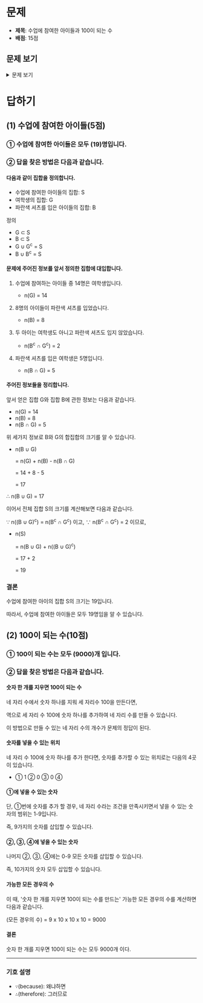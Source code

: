 # 문제

-   **제목**: 수업에 참여한 아이들과 100이 되는 수
-   **배점**: 15점

## 문제 보기

<details>
    <summary>문제 보기</summary>
    <br>
    <blockquote>
        <h1>3. 수업에 참여한 아이들과 100이 되는 수(15점)</h1>
        <span style="text-autospace:none"><span lang="EN-US" style="font-size:13.0pt"><span style="font-family:한컴돋움"><span
                        style="letter-spacing:0pt">(1) </span></span></span><span style="font-size:13.0pt"><span
                    style="font-family:한컴돋움">수업에 참여한 아이들</span></span><span lang="EN-US" style="font-size:13.0pt"><span
                    style="font-family:한컴돋움"><span style="letter-spacing:0pt">(5</span></span></span><span
                style="font-size:13.0pt"><span style="font-family:한컴돋움">점</span></span><span lang="EN-US"
                style="font-size:13.0pt"><span style="font-family:한컴돋움"><span
                        style="letter-spacing:0pt">)</span></span></span></span><br>
        <span style="font-size:13.0pt"><span style="text-autospace:none"><img alt="그림입니다.
                원본 그림의 이름: CLP000001740007.bmp
                원본 그림의 크기: 가로 272pixel, 세로 253pixel" src="./제10회 cpsFestival 예선 문제(안)_files/1.png"
                    style="width:97ptpx; height:90ptpx"></span></span><br>
        <span style="text-autospace:none"><span style="font-size:13.0pt"><span style="font-family:한컴돋움"><span
                        style="letter-spacing:-0.2pt">수업에 참여하는 아이들 중 </span></span></span><span lang="EN-US"
                style="font-size:13.0pt"><span style="font-family:한컴돋움"><span
                        style="letter-spacing:-0.2pt">14</span></span></span><span style="font-size:13.0pt"><span
                    style="font-family:한컴돋움"><span style="letter-spacing:-0.2pt">명은 여학생입니다</span></span></span><span
                lang="EN-US" style="font-size:13.0pt"><span style="font-family:한컴돋움"><span style="letter-spacing:-0.2pt">.
                        8</span></span></span><span style="font-size:13.0pt"><span style="font-family:한컴돋움"><span
                        style="letter-spacing:-0.2pt">명의 아이들이 파란색 셔츠를 입었습니다</span></span></span><span lang="EN-US"
                style="font-size:13.0pt"><span style="font-family:한컴돋움"><span style="letter-spacing:-0.2pt">.
                    </span></span></span><span style="font-size:13.0pt"><span style="font-family:한컴돋움"><span
                        style="letter-spacing:-0.2pt">두 아이는 여학생도 아니고 파란색 셔츠도 입지 않았습니다</span></span></span><span lang="EN-US"
                style="font-size:13.0pt"><span style="font-family:한컴돋움"><span style="letter-spacing:-0.2pt">.
                    </span></span></span></span><br>
        <span style="text-autospace:none"><span style="font-size:13.0pt"><span style="font-family:한컴돋움"><span
                        style="letter-spacing:-0.2pt">파란색 셔츠를 입은 여학생은 </span></span></span><span lang="EN-US"
                style="font-size:13.0pt"><span style="font-family:한컴돋움"><span
                        style="letter-spacing:-0.2pt">5</span></span></span><span style="font-size:13.0pt"><span
                    style="font-family:한컴돋움"><span style="letter-spacing:-0.2pt">명입니다</span></span></span><span lang="EN-US"
                style="font-size:13.0pt"><span style="font-family:한컴돋움"><span
                        style="letter-spacing:-0.2pt">.</span></span></span></span><br>
        <span style="text-autospace:none"><span style="font-size:13.0pt"><span style="font-family:한컴돋움"><span
                        style="letter-spacing:-0.2pt">수업에 참여한 아이들은 모두 몇 명입니까</span></span></span><span lang="EN-US"
                style="font-size:13.0pt"><span style="font-family:한컴돋움"><span
                        style="letter-spacing:-0.2pt">?</span></span></span></span><br>
        <span style="font-size:13.0pt"><span style="text-autospace:none">&nbsp;</span></span><br>
        <span style="text-autospace:none"><span lang="EN-US" style="font-size:13.0pt"><span style="font-family:한컴돋움"><span
                        style="letter-spacing:0pt">(2)</span></span></span> <span lang="EN-US" style="font-size:14.0pt"><span
                    style="font-family:한컴돋움"><span style="letter-spacing:0pt"><span
                            style="font-weight:bold">100</span></span></span></span><span style="font-size:13.0pt"><span
                    style="font-family:한컴돋움">이 되는 수</span></span><span lang="EN-US" style="font-size:13.0pt"><span
                    style="font-family:한컴돋움"><span style="letter-spacing:0pt">(10</span></span></span><span
                style="font-size:13.0pt"><span style="font-family:한컴돋움">점</span></span><span lang="EN-US"
                style="font-size:13.0pt"><span style="font-family:한컴돋움"><span
                        style="letter-spacing:0pt">)</span></span></span></span><br>
        <span style="font-size:13.0pt"><span style="text-autospace:none"><img alt="그림입니다.
                원본 그림의 이름: CLP000001740009.bmp
                원본 그림의 크기: 가로 160pixel, 세로 65pixel" src="./제10회 cpsFestival 예선 문제(안)_files/2.png"
                    style="width:120ptpx; height:48ptpx"></span></span><br>
        <span style="text-autospace:none"><span lang="EN-US" style="font-size:13.0pt"><span style="font-family:한컴돋움"><span
                        style="letter-spacing:0pt">1080</span></span></span><span style="font-size:13.0pt"><span
                    style="font-family:한컴돋움">에서 </span></span><span lang="EN-US" style="font-size:13.0pt"><span
                    style="font-family:한컴돋움"><span style="letter-spacing:0pt">8</span></span></span><span
                style="font-size:13.0pt"><span style="font-family:한컴돋움">을 지우면 </span></span><span lang="EN-US"
                style="font-size:14.0pt"><span style="font-family:한컴돋움"><span style="letter-spacing:0pt"><span
                            style="font-weight:bold">100</span></span></span></span><span style="font-size:13.0pt"><span
                    style="font-family:한컴돋움">이 됩니다</span></span><span lang="EN-US" style="font-size:13.0pt"><span
                    style="font-family:한컴돋움"><span style="letter-spacing:0pt">.</span></span></span></span><br>
        <span style="text-autospace:none"><span lang="EN-US" style="font-size:13.0pt"><span style="font-family:한컴돋움"><span
                        style="letter-spacing:0pt">4</span></span></span><span style="font-size:13.0pt"><span
                    style="font-family:한컴돋움">자리 수 숫자에서 숫자 한 개를 지우면 </span></span><span lang="EN-US"
                style="font-size:14.0pt"><span style="font-family:한컴돋움"><span style="letter-spacing:0pt"><span
                            style="font-weight:bold">100</span></span></span></span><span style="font-size:13.0pt"><span
                    style="font-family:한컴돋움">이 되는 수는 모두 몇 개입니까</span></span><span lang="EN-US" style="font-size:13.0pt"><span
                    style="font-family:한컴돋움"><span style="letter-spacing:0pt">?</span></span></span></span><br>
        <span style="font-size:13.0pt"><span style="text-autospace:none">&nbsp;</span></span><br>
        <span style="color:#f90000"><span lang="EN-US" style="font-size:13.0pt"><span style="font-family:한컴돋움"><span
                        style="letter-spacing:0pt">[</span></span></span><span style="font-size:13.0pt"><span
                    style="font-family:한컴돋움; color:#ed1c24;">답하기</span></span><span lang="EN-US" style="font-size:13.0pt"><span
                    style="font-family:한컴돋움"><span style="letter-spacing:0pt">]</span></span></span></span><br>
        <span style="text-autospace:none"><span lang="EN-US" style="font-size:12.0pt"><span style="font-family:한컴돋움"><span
                        style="letter-spacing:0pt">(1)</span></span></span><span style="font-size:12.0pt"><span
                    style="font-family:한컴돋움">수업에 참여한 아이들</span></span><span lang="EN-US" style="font-size:12.0pt"><span
                    style="font-family:한컴돋움"><span style="letter-spacing:0pt">(5</span></span></span><span
                style="font-size:12.0pt"><span style="font-family:한컴돋움">점</span></span><span lang="EN-US"
                style="font-size:12.0pt"><span style="font-family:한컴돋움"><span
                        style="letter-spacing:0pt">)</span></span></span></span>
        <table
            style="border-collapse:collapse; table-layout:fixed; border-top:none; border-left:none; border-bottom:none; border-right:none; border:solid #000000 0.28pt">
            <tbody>
                <tr>
                    <td style="border-bottom:solid #000000 0.28pt; width:477.22pt; height:29.87pt; padding:1.41pt 5.10pt 1.41pt 5.10pt; border-top:solid #000000 0.28pt; border-left:solid #000000 0.28pt; border-right:solid #000000 0.28pt; text-align:left;"
                        valign="middle"><span style="text-autospace:none"><span style="font-size:12.0pt"><span>①</span><span
                                    style="font-family:한컴돋움">수업에 참여한 아이들은 모두 </span></span><span lang="EN-US"
                                style="font-size:12.0pt"><span style="font-family:한컴돋움"><span style="letter-spacing:0pt">(
                                        )</span></span></span><span style="font-size:12.0pt"><span
                                    style="font-family:한컴돋움">명입니다</span></span><span lang="EN-US" style="font-size:12.0pt"><span
                                    style="font-family:한컴돋움"><span style="letter-spacing:0pt">.</span></span></span></span></td>
                </tr>
                <tr>
                    <td style="border-bottom:solid #000000 0.28pt; width:477.22pt; height:83.71pt; padding:1.41pt 5.10pt 1.41pt 5.10pt; border-top:solid #000000 0.28pt; border-left:solid #000000 0.28pt; border-right:solid #000000 0.28pt; text-align:left;"
                        valign="middle"><span style="text-autospace:none"><span style="font-size:12.0pt"><span>②</span><span
                                    style="font-family:한컴돋움">답을 찾은 방법은 다음과 같습니다</span></span><span lang="EN-US"
                                style="font-size:12.0pt"><span style="font-family:한컴돋움"><span
                                        style="letter-spacing:0pt">.</span></span></span></span><br>
                        <span style="font-size:12.0pt"><span style="text-autospace:none"><span
                                    style="color:#ff0000">&nbsp;</span></span></span><br>
                        <span style="font-size:12.0pt"><span style="text-autospace:none"><span
                                    style="color:#ff0000">&nbsp;</span></span></span><br>
                        <span style="font-size:12.0pt"><span style="text-autospace:none"><span
                                    style="color:#ff0000">&nbsp;</span></span></span>
                    </td>
                </tr>
            </tbody>
        </table>
        <span style="font-size:12.0pt"><span style="text-autospace:none">&nbsp;</span></span><br>
        <span style="font-size:13.0pt"><span style="text-autospace:none"><span lang="EN-US" style="font-size:12.0pt"><span
                        style="font-family:한컴돋움"><span style="letter-spacing:0pt">(2) </span></span></span><span lang="EN-US"
                    style="font-size:14.0pt"><span style="font-family:한컴돋움"><span style="letter-spacing:0pt"><span
                                style="font-weight:bold">100</span></span></span></span><span style="font-size:12.0pt"><span
                        style="font-family:한컴돋움">이 되는 수</span></span><span lang="EN-US" style="font-size:12.0pt"><span
                        style="font-family:한컴돋움"><span style="letter-spacing:0pt">(10</span></span></span><span
                    style="font-size:12.0pt"><span style="font-family:한컴돋움">점</span></span><span lang="EN-US"
                    style="font-size:12.0pt"><span style="font-family:한컴돋움"><span
                            style="letter-spacing:0pt">)</span></span></span></span></span>
        <table
            style="border-collapse:collapse; table-layout:fixed; border-top:none; border-left:none; border-bottom:none; border-right:none; border:solid #000000 0.28pt">
            <tbody>
                <tr>
                    <td style="border-bottom:solid #000000 0.28pt; width:480.05pt; height:29.87pt; padding:1.41pt 5.10pt 1.41pt 5.10pt; border-top:solid #000000 0.28pt; border-left:solid #000000 0.28pt; border-right:solid #000000 0.28pt; text-align:left;"
                        valign="middle"><span style="text-autospace:none"><span lang="EN-US" style="font-size:14.0pt"><span
                                    style="font-family:한컴돋움"><span style="letter-spacing:0pt"><span>①</span><span
                                            style="font-weight:bold">100</span></span></span></span><span
                                style="font-size:12.0pt"><span style="font-family:한컴돋움">이 되는 수는 모두 </span></span><span
                                lang="EN-US" style="font-size:12.0pt"><span style="font-family:한컴돋움"><span
                                        style="letter-spacing:0pt">( )</span></span></span><span style="font-size:12.0pt"><span
                                    style="font-family:한컴돋움">개입니다</span></span><span lang="EN-US" style="font-size:12.0pt"><span
                                    style="font-family:한컴돋움"><span style="letter-spacing:0pt">.</span></span></span></span></td>
                </tr>
                <tr>
                    <td style="border-bottom:solid #000000 0.28pt; width:480.05pt; height:83.71pt; padding:1.41pt 5.10pt 1.41pt 5.10pt; border-top:solid #000000 0.28pt; border-left:solid #000000 0.28pt; border-right:solid #000000 0.28pt; text-align:left;"
                        valign="middle"><span style="text-autospace:none"><span style="font-size:12.0pt"><span>②</span><span
                                    style="font-family:한컴돋움">답을 찾은 방법은 다음과 같습니다</span></span><span lang="EN-US"
                                style="font-size:12.0pt"><span style="font-family:한컴돋움"><span
                                        style="letter-spacing:0pt">.</span></span></span></span><br>
                        <span style="font-size:12.0pt"><span style="text-autospace:none">&nbsp;</span></span><br>
                        <span style="font-size:12.0pt"><span style="text-autospace:none">&nbsp;</span></span><br>
                        <span style="font-size:12.0pt"><span style="text-autospace:none">&nbsp;</span></span>
                    </td>
                </tr>
            </tbody>
        </table>
        <span style="text-autospace:none">&nbsp;</span><br>
        &nbsp;
    </blockquote>
</details>

# 답하기

## (1) 수업에 참여한 아이들(5점)

### ① 수업에 참여한 아이들은 모두 (19)명입니다.

### ② 답을 찾은 방법은 다음과 같습니다.

#### 다음과 같이 집합을 정의합니다.

-   수업에 참여한 아이들의 집합: S
-   여학생의 집합: G
-   파란색 셔츠를 입은 아이들의 집합: B

정의

-   G ⊂ S
-   B ⊂ S
-   G ∪ G<sup>c</sup> = S
-   B ∪ B<sup>c</sup> = S

#### 문제에 주어진 정보를 앞서 정의한 집합에 대입합니다.

1.  수업에 참여하는 아이들 중 14명은 여학생입니다.
    -   n(G) = 14

1.  8명의 아이들이 파란색 셔츠를 입었습니다.
    -   n(B) = 8

1.  두 아이는 여학생도 아니고 파란색 셔츠도 입지 않았습니다.
    -   n(B<sup>c</sup> ∩ G<sup>c</sup>) = 2

1.  파란색 셔츠를 입은 여학생은 5명입니다.
    -   n(B ∩ G) = 5

#### 주어진 정보들을 정리합니다.

앞서 얻은 집합 G와 집합 B에 관한 정보는 다음과 같습니다.

-   n(G) = 14
-   n(B) = 8
-   n(B ∩ G) = 5

위 세가지 정보로 B와 G의 합집합의 크기를 알 수 있습니다.

-   n(B ∪ G)

    = n(G) + n(B) - n(B ∩ G)

    = 14 + 8 - 5

    = 17

∴ n(B ∪ G) = 17

이어서 전체 집합 S의 크기를 계산해보면 다음과 같습니다.

∵ n((B ∪ G)<sup>c</sup>) =  n(B<sup>c</sup> ∩ G<sup>c</sup>) 이고,
∵ n(B<sup>c</sup> ∩ G<sup>c</sup>) = 2 이므로,

-   n(S)

    = n(B ∪ G) + n((B ∪ G)<sup>c</sup>)

    = 17 + 2

    = 19

### 결론

수업에 참여한 아이의 집합 S의 크기는 19입니다.

따라서, 수업에 참여한 아이들은 모두 19명임을 알 수 있습니다.

## (2) 100이 되는 수(10점)

### ① 100이 되는 수는 모두 (9000)개 입니다.

### ② 답을 찾은 방법은 다음과 같습니다.

#### 숫자 한 개를 지우면 100이 되는 수

네 자리 수에서 숫자 하나를 지워 세 자리수 100을 만든다면,

역으로 세 자리 수 100에 숫자 하나를 추가하여 네 자리 수를 만들 수 있습니다.

이 방법으로 만들 수 있는 네 자리 수의 개수가 문제의 정답이 된다.

#### 숫자를 넣을 수 있는 위치

네 자리 수 100에 숫자 하나를 추가 한다면,
숫자를 추가할 수 있는 위치로는 다음의 4곳이 있습니다.

-   ① 1 ② 0 ③ 0 ④

#### ①에 넣을 수 있는 숫자

단, ①번에 숫자를 추가 할 경우,
네 자리 수라는 조건을 만족시키면서 넣을 수 있는 숫자의 범위는 1-9입니다.

즉, 9가지의 숫자를 삽입할 수 있습니다.

#### ②, ③, ④에 넣을 수 있는 숫자

나머지 ②, ③, ④에는 0-9 모든 숫자를 삽입할 수 있습니다.

즉, 10가지의 숫자 모두 삽입할 수 있습니다.

#### 가능한 모든 경우의 수

이 때, '숫자 한 개를 지우면 100이 되는 수를 만드는' 가능한 모든 경우의 수를 계산하면 다음과 같습니다.

(모든 경우의 수) = 9 x 10 x 10 x 10 = 9000

#### 결론

숫자 한 개를 지우면 100이 되는 수는 모두 9000개 이다.

* * *

### 기호 설명

-   `∵`(because): 왜냐하면
-   `∴`(therefore): 그러므로
